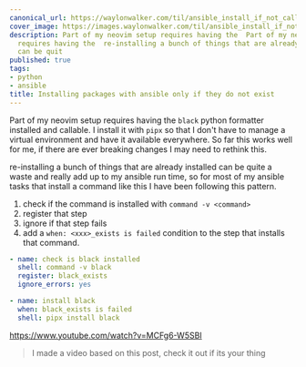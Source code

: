 ```yaml
---
canonical_url: https://waylonwalker.com/til/ansible_install_if_not_callable/
cover_image: https://images.waylonwalker.com/til/ansible_install_if_not_callable.png
description: Part of my neovim setup requires having the  Part of my neovim setup
  requires having the  re-installing a bunch of things that are already installed
  can be quit
published: true
tags:
- python
- ansible
title: Installing packages with ansible only if they do not exist
---
```


Part of my neovim setup requires having the `black` python formatter installed and callable.  I install it with `pipx` so that I don't have to manage a virtual environment and have it available everywhere.  So far this works well for me, if there are ever breaking changes I may need to rethink this.

re-installing a bunch of things that are already installed can be quite a waste and really add up to my ansible run time, so for most of my ansible tasks that install a command like this I have been following this pattern.

1. check if the command is installed with `command -v <command>`
2. register that step
3. ignore if that step fails
4. add a `when: <xxx>_exists is failed` condition to the step that
   installs that command.

``` yaml
- name: check is black installed
  shell: command -v black
  register: black_exists
  ignore_errors: yes

- name: install black
  when: black_exists is failed
  shell: pipx install black
```

https://www.youtube.com/watch?v=MCFg6-W5SBI

> I made a video based on this post, check it out if its your thing